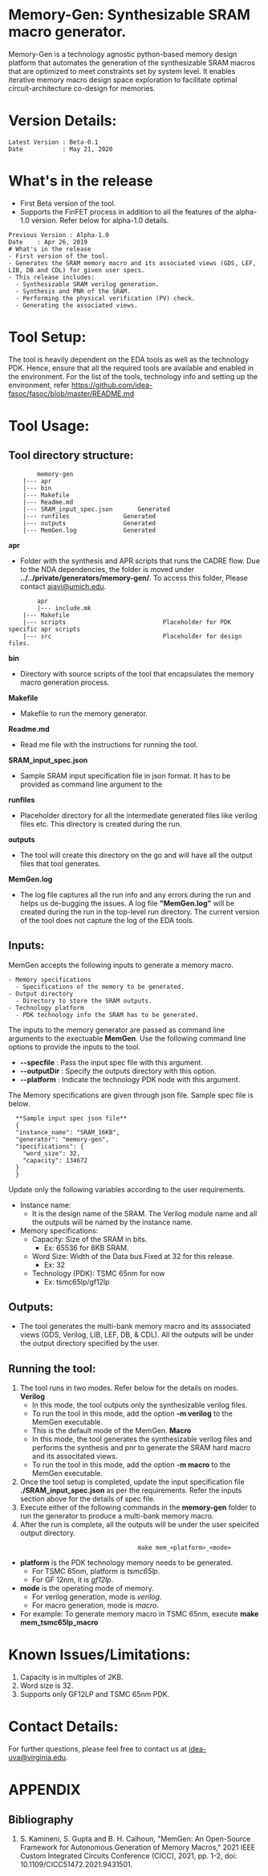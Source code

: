 # Memory-Gen: Synthesizable SRAM macro generator. 
Memory-Gen is a technology agnostic python-based memory design platform that automates the generation of the synthesizable SRAM macros that are optimized to meet constraints set by system level. It enables iterative memory macro design space exploration to facilitate optimal circuit-architecture co-design for memories.

# Version Details:
```
Latest Version : Beta-0.1
Date           : May 21, 2020
```
# What's in the release
- First Beta version of the tool.
- Supports the FinFET process in addition to all the features of the alpha-1.0 version. Refer below for alpha-1.0 details.
```
Previous Version : Alpha-1.0                                                             
Date    : Apr 26, 2019 
# What's in the release
- First version of the tool. 
- Generates the SRAM memory macro and its associated views (GDS, LEF, LIB, DB and CDL) for given user specs.
- This release includes:
  - Synthesizable SRAM verilog generation.
  - Synthesis and PNR of the SRAM.
  - Performing the physical verification (PV) check.
  - Generating the associated views.
```
# Tool Setup:
The tool is heavily dependent on the EDA tools as well as the technology PDK. Hence, ensure that all the required tools are available and enabled in the environment. For the list of the tools, technology info and setting up the environment, refer https://github.com/idea-fasoc/fasoc/blob/master/README.md

# Tool Usage:

## Tool directory structure:
```
        memory-gen
	|--- apr
	|--- bin
	|--- Makefile   
	|--- Readme.md        
	|--- SRAM_input_spec.json 		Generated
	|--- runfiles				Generated
	|--- outputs				Generated
	|--- MemGen.log				Generated 

```
  __apr__

   - Folder with the synthesis and APR scripts that runs the CADRE flow. Due to the NDA dependencies, the folder is moved under  **../../private/generators/memory-gen/**. To access this folder, Please contact ajayi@umich.edu.
```
        apr
        |--- include.mk
	|--- Makefile
	|--- scripts                           Placeholder for PDK specific apr scripts
	|--- src                               Placeholder for design files.
```
  __bin__

  - Directory with source scripts of the tool that encapsulates the memory macro generation process. 

  __Makefile__

  - Makefile to run the memory generator.

  __Readme.md__

  - Read me file with the instructions for running the tool.

  __SRAM_input_spec.json__

  - Sample SRAM input specification file in json format. It has to be provided as command line argument to the 

  __runfiles__

  - Placeholder directory for all the intermediate generated files like verilog files etc. This directory is created during the run. 

  __outputs__

  - The tool will create this directory on the go and will have all the output files that tool generates.

  __MemGen.log__

  - The log file captures all the run info and any errors during the run and helps us de-bugging the issues. A log file **"MemGen.log”** will be created during the run in the top-level run directory. The current version of the tool does not capture the log of the EDA tools. 

## Inputs:
MemGen accepts the following inputs to generate a memory macro.
```
- Memory specifications
  - Specifications of the memory to be generated. 
- Output directory
  - Directory to store the SRAM outputs.
- Technology platform
  - PDK technology info the SRAM has to be generated. 
```
The inputs to the memory generator are passed as command line arguments to the exectuable **MemGen**. Use the following command line options to provide the inputs to the tool. 
- **--specfile**  : Pass the input spec file with this argument.
- **--outputDir** : Specify the outputs directory with this option.
- **--platform**  : Indicate the technology PDK node with this argument.

The Memory specifications are given through json file. Sample spec file is below. 
```
  **Sample input spec json file**
  {
  "instance_name": "SRAM_16KB",
  "generator": "memory-gen",
  "specifications": {
    "word_size": 32,
    "capacity": 134672
  }
  }
```
Update only the following variables according to the user requirements. 
  - Instance name: 
    - It is the design name of the SRAM. The Verilog module name and all the outputs will be named by the instance name. 
  - Memory specifications:
    - Capacity: Size of the SRAM in bits. 
      - Ex: 65536 for 8KB SRAM.
    - Word Size: Width of the Data bus.Fixed at 32 for this release. 
      - Ex: 32
    - Technology (PDK): TSMC 65nm for now 
      - Ex: tsmc65lp/gf12lp

## Outputs:
 - The tool generates the multi-bank memory macro and its asssociated views (GDS, Verilog, LIB, LEF, DB, & CDL). All the outputs will be under the output directory specified by the user.
   
## Running the tool:
1. The tool runs in two modes. Refer below for the details on modes.
   __Verilog__
     - In this mode, the tool outputs only the synthesizable verilog files.
     - To run the tool in this mode, add the option **-m verilog** to the MemGen executable. 
     - This is the default mode of the MemGen.
   __Macro__
     - In this mode, the tool generates the synthesizable verilog files and performs the synthesis and pnr to generate the SRAM hard macro and its associtated views.
     - To run the tool in this mode, add the option **-m macro** to the MemGen executable.
2. Once the tool setup is completed, update the input specification file **./SRAM_input_spec.json** as per the requirements. Refer the inputs section above for the details of spec file. 
3. Execute either of the following commands in the **memory-gen** folder to run the generator to produce a multi-bank memory macro.
3. After the run is complete, all the outputs will be under the user speicifed output directory. 
```
                                    make mem_<platform>_<mode>
```
 - **platform** is the PDK technology memory needs to be generated.  
   - For TSMC 65nm, platform is *tsmc65lp*. 
   - For GF 12nm, it is *gf12lp*.
 - **mode** is the operating mode of memory.
   - For verilog generation, mode is *verilog*.
   - For macro generation, mode is *macro*.
  - For example: To generate memory macro in TSMC 65nm, execute **make mem_tsmc65lp_macro** 
 
# Known Issues/Limitations:
1. Capacity is in multiples of 2KB. 
2. Word size is 32.
3. Supports only GF12LP and TSMC 65nm PDK.

# Contact Details:
For further questions, please feel free to contact us at idea-uva@virginia.edu.

# APPENDIX
## Bibliography
1. S. Kamineni, S. Gupta and B. H. Calhoun, "MemGen: An Open-Source Framework for Autonomous Generation of Memory Macros," 2021 IEEE Custom Integrated Circuits Conference (CICC), 2021, pp. 1-2, doi: 10.1109/CICC51472.2021.9431501.


